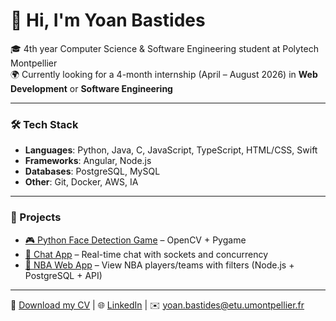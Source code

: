 # 👋 Hi, I'm Yoan Bastides  

🎓 4th year Computer Science & Software Engineering student at Polytech Montpellier  
🌍 Currently looking for a 4-month internship (April – August 2026) in **Web Development** or **Software Engineering**  

---

### 🛠️ Tech Stack
- **Languages**: Python, Java, C, JavaScript, TypeScript, HTML/CSS, Swift  
- **Frameworks**: Angular, Node.js  
- **Databases**: PostgreSQL, MySQL  
- **Other**: Git, Docker, AWS, IA  

---

### 🚀 Projects
- [🎮 Python Face Detection Game](https://github.com/YoanBst/FlappyHead) – OpenCV + Pygame  
- [💬 Chat App](https://github.com/4lxss/DiscordLike) – Real-time chat with sockets and concurrency
- [🏀 NBA Web App](https://github.com/YoanBst/FutureStar) – View NBA players/teams with filters (Node.js + PostgreSQL + API)  


---

📄 [Download my CV](https://github.com/YoanBst/YoanBst/blob/main/CV.pdf) | 🌐 [LinkedIn](https://linkedin.com/in/yoan-bastides-974404330) | ✉️ yoan.bastides@etu.umontpellier.fr
